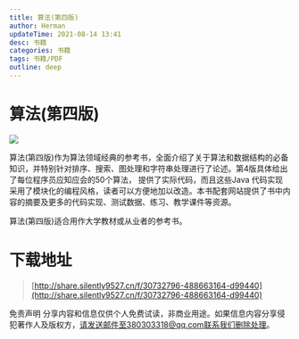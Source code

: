 ```yaml
---
title: 算法(第四版)
author: Herman
updateTime: 2021-08-14 13:41
desc: 书籍
categories: 书籍
tags: 书籍/PDF
outline: deep
---
```



# 算法(第四版)

![](https://cdn.jsdelivr.net/gh/silently9527/images/008i3skNgy1gu75ebotmfj60iy0o23zo02.jpg)

算法(第四版)作为算法领域经典的参考书，全面介绍了关于算法和数据结构的必备知识，并特别针对排序、搜索、图处理和字符串处理进行了论述。第4版具体给出了每位程序员应知应会的50个算法，
提供了实际代码，而且这些Java 代码实现采用了模块化的编程风格，读者可以方便地加以改造。本书配套网站提供了书中内容的摘要及更多的代码实现、测试数据、练习、教学课件等资源。

算法(第四版)适合用作大学教材或从业者的参考书。



# 下载地址
> [http://share.silently9527.cn/f/30732796-488663164-d99440](http://share.silently9527.cn/f/30732796-488663164-d99440)

免责声明
分享内容和信息仅供个人免费试读，非商业用途。如果信息内容分享侵犯著作人及版权方，请发送邮件至380303318@qq.com联系我们删除处理。
